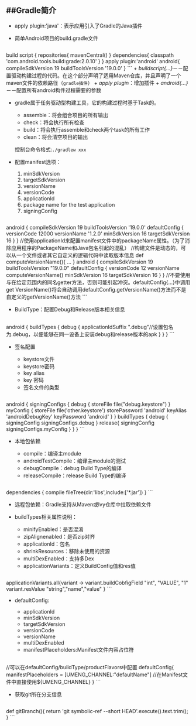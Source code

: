##Gradle简介
---

+ apply plugin:'java'：表示应用引入了Gradle的Java插件
+ 简单Android项目的build.gradle文件
	
	```
build script {
	repositories{
		mavenCentral()
	}
	dependencies{
		classpath 'com.android.tools.build:grade:2.0.10'
	}
}
apply plugin:'android'
android{
	compileSdkVersion 19
	buildToolsVersion '19.0.0'
}
	```
	+ *buildscript{...}*－－配置驱动构建过程的代码。在这个部分声明了适用Maven仓库，并且声明了一个maven文件的依赖路径（`gradle插件`）
	+ *apply plugin*：增加插件
	+ *android{...}*－－配置所有android构件过程需要的参数
+ gradle属于任务驱动型构建工具，它的构建过程时基于Task的。
	+ assemble：将会组合项目的所有输出
	+ check：将会执行所有检查
	+ build：将会执行assemble和check两个task的所有工作
	+ clean：将会清空项目的输出
	
	控制台命令格式:`./gradlew xxx`
	
+ 配置manifest选项：
	1. minSdkVersion
	2. targetSdkVersion
	3. versionName
	4. versionCode
	5. applicationId
	6. package name for the test application
	7. signingConfig 
	
	```
android {
	compileSdkVersion 19
	buildToolsVersion '19.0.0'
	defaultConfig {
		versionCode 12000
		versionName '1.2.0'
		minSdkVersion 16
		targetSdkVersion 16
	}
}
//使用applicationId来配置manifest文件中的packageName属性。（为了消除应用程序的PackageName和Java包名引起的混乱）
//构建文件是动态的，可以从一个文件或者其它自定义的逻辑代码中读取版本信息
def computeVersionName(){
	...
}
android {
	compileSdkVersion 19
    buildToolsVersion "19.0.0"
    defaultConfig {
        versionCode 12
        versionName computeVersionName()
        minSdkVersion 16
        targetSdkVersion 16
    }
}
//不要使用与在给定范围内的同名getter方法，否则可能引起冲突。defaultConfig{...}中调用get VersionName()将会自动调用defaultConfig.getVersionName()方法而不是自定义的getVersionName()方法
	```
+ BuildType：配置Debug和Release版本相关信息
	
	```
android {
	buildTypes {
		debug {
			applicationIdSuffix ".debug"//设置包名为<app applicationId>.debug，以便能够在同一设备上安装debug和release版本的apk
		}
	}
}
	```
+ 签名配置
	+ keystore文件
	+ keystore密码
	+ key alias
	+ key 密码
	+ 签名文件的类型

	```
android {
	signingConfigs {
		debug {
			storeFile file("debug.keystore")
		}
		myConfig {
			storeFile file('other.keystore')
			storePassword 'android'
			keyAlias 'androidDebugKey'
			keyPassword 'android'
		}
	}
	buildTypes {
		debug {
			 signingConfig signingConfigs.debug
		}
		release{
			signingConfig signingConfigs.myConfig
		}
	}
}
	```
+ 本地包依赖
	+ compile：编译主module
	+ androidTestCompile：编译主module的测试
	+ debugCompile：debug Build Type的编译
	+ releaseCompile：release Build Type的编译

	```
dependencies {
	compile fileTree(dir:'libs',include:['*.jar'])
}
	```
+ 远程包依赖：Gradle支持从Maven或lvy仓库中拉取依赖文件
+ buildTypes相关属性说明：
	+ minifyEnabled：是否混淆
	+ zipAlignenabled：是否zip对齐
	+ applicationId：包名
	+ shrinkResources：移除未使用的资源
	+ multiDexEnabled：支持多Dex
	+ applicationVariants：定义BuildConfig值和res值
	
	```
applicationVariants.all{variant -> 
variant.buildCobfigField "int", "VALUE", "1"
variant.resValue "string","name","value"
}
	```
+ defaultConfig:
	+ applicationId
	+ minSdkVersion
	+ targetSdkVersion
	+ versionCode
	+ versionName
	+ multiDexEnabled
	+ manifestPlaceholders:Manifest文件内容占位符
	
	```
//可以在defaultConfig/buildType/productFlavors中配置
defaultConfig{
	manifestPlaceholders = [UMENG_CHANNEL:"defaultName"]
	//在Manifest文件中直接使用${UMENG_CHANNEL}
}
	```
+ 获取git所在分支信息

	```
def gitBranch(){
	return 'git symbolic-ref --short HEAD'.execute().text.trim();
}
	```
